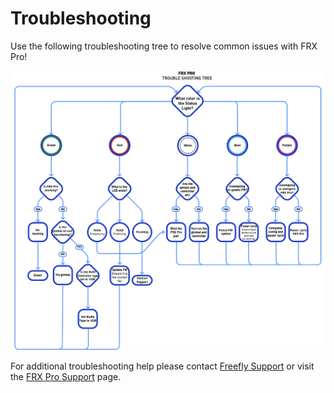# Troubleshooting

Use the following troubleshooting tree to resolve common issues with FRX Pro!

![](../../.gitbook/assets/troubleshooting-tree_frx-pro.png)

For additional troubleshooting help please contact [Freefly Support](https://freeflysystems.com/contact) or visit the [FRX Pro Support](https://freeflysystems.com/support/frx-pro) page.

